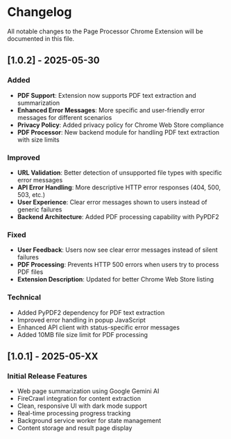 # Changelog

All notable changes to the Page Processor Chrome Extension will be documented in this file.

## [1.0.2] - 2025-05-30

### Added
- **PDF Support**: Extension now supports PDF text extraction and summarization
- **Enhanced Error Messages**: More specific and user-friendly error messages for different scenarios
- **Privacy Policy**: Added privacy policy for Chrome Web Store compliance
- **PDF Processor**: New backend module for handling PDF text extraction with size limits

### Improved
- **URL Validation**: Better detection of unsupported file types with specific error messages
- **API Error Handling**: More descriptive HTTP error responses (404, 500, 503, etc.)
- **User Experience**: Clear error messages shown to users instead of generic failures
- **Backend Architecture**: Added PDF processing capability with PyPDF2

### Fixed
- **User Feedback**: Users now see clear error messages instead of silent failures
- **PDF Processing**: Prevents HTTP 500 errors when users try to process PDF files
- **Extension Description**: Updated for better Chrome Web Store listing

### Technical
- Added PyPDF2 dependency for PDF text extraction
- Improved error handling in popup JavaScript
- Enhanced API client with status-specific error messages
- Added 10MB file size limit for PDF processing

## [1.0.1] - 2025-05-XX

### Initial Release Features
- Web page summarization using Google Gemini AI
- FireCrawl integration for content extraction
- Clean, responsive UI with dark mode support
- Real-time processing progress tracking
- Background service worker for state management
- Content storage and result page display 